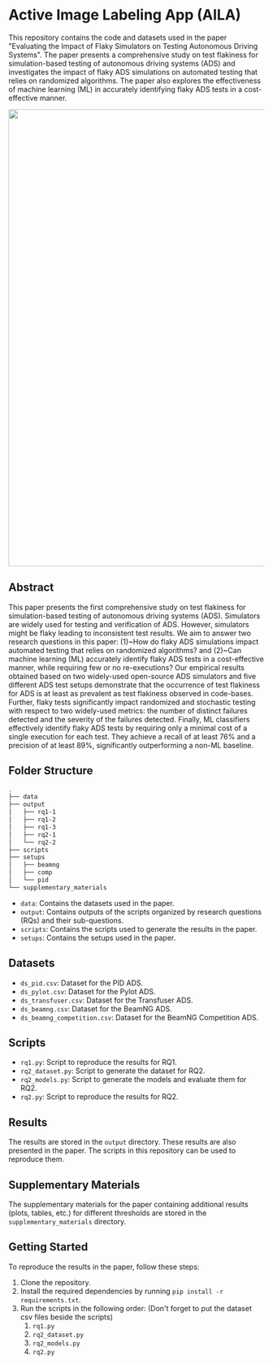 # Active Image Labeling App (AILA)

This repository contains the code and datasets used in the paper "Evaluating the Impact of Flaky Simulators on Testing Autonomous Driving Systems". The paper presents a comprehensive study on test flakiness for simulation-based testing of autonomous driving systems (ADS) and investigates the impact of flaky ADS simulations on automated testing that relies on randomized algorithms. The paper also explores the effectiveness of machine learning (ML) in accurately identifying flaky ADS tests in a cost-effective manner.

<img src="figs/fig1.jpg" width="900">

## Abstract

This paper presents the first comprehensive study on test flakiness for simulation-based testing of autonomous driving systems (ADS). Simulators are widely used for testing and verification of ADS.
However, simulators might be flaky leading to inconsistent test results. We aim to answer two research questions in this paper: (1)~How do flaky ADS simulations impact automated testing that relies on randomized algorithms? and (2)~Can machine learning (ML) accurately identify flaky ADS tests in a cost-effective manner, while requiring few or no re-executions? Our empirical results obtained based on two widely-used open-source ADS simulators and five different ADS test setups demonstrate that the occurrence of test flakiness for ADS is at least as prevalent as test flakiness observed in code-bases. Further, flaky tests significantly impact randomized and stochastic testing with respect to two widely-used metrics: the number of distinct failures detected and the severity of the failures detected. Finally, ML classifiers effectively identify flaky ADS tests by requiring only a minimal cost of a single execution for each test. They achieve a recall of at least $76$\% and a precision of at least $89$\%, significantly outperforming a non-ML baseline.

## Folder Structure

```bash
.
├── data
├── output
│   ├── rq1-1
│   ├── rq1-2
│   ├── rq1-3
│   ├── rq2-1
│   └── rq2-2
├── scripts
├── setups
│   ├── beamng
│   ├── comp
│   └── pid
└── supplementary_materials
```

- `data`: Contains the datasets used in the paper.
- `output`: Contains outputs of the scripts organized by research questions (RQs) and their sub-questions.
- `scripts`: Contains the scripts used to generate the results in the paper.
- `setups`: Contains the setups used in the paper.

## Datasets

- `ds_pid.csv`: Dataset for the PID ADS.
- `ds_pylot.csv`: Dataset for the Pylot ADS.
- `ds_transfuser.csv`: Dataset for the Transfuser ADS.
- `ds_beamng.csv`: Dataset for the BeamNG ADS.
- `ds_beamng_competition.csv`: Dataset for the BeamNG Competition ADS.

## Scripts

- `rq1.py`: Script to reproduce the results for RQ1.
- `rq2_dataset.py`: Script to generate the dataset for RQ2.
- `rq2_models.py`: Script to generate the models and evaluate them for RQ2.
- `rq2.py`: Script to reproduce the results for RQ2.

## Results

The results are stored in the `output` directory. These results are also presented in the paper. The scripts in this repository can be used to reproduce them.

## Supplementary Materials

The supplementary materials for the paper containing additional results (plots, tables, etc.) for different thresholds are stored in the `supplementary_materials` directory.


## Getting Started

To reproduce the results in the paper, follow these steps:

1. Clone the repository.
2. Install the required dependencies by running `pip install -r requirements.txt`.
3. Run the scripts in the following order: (Don't forget to put the dataset csv files beside the scripts)
   1. `rq1.py`
   2. `rq2_dataset.py`
   3. `rq2_models.py`
   4. `rq2.py`


